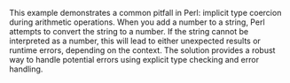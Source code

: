 This example demonstrates a common pitfall in Perl: implicit type coercion during arithmetic operations.  When you add a number to a string, Perl attempts to convert the string to a number.  If the string cannot be interpreted as a number, this will lead to either unexpected results or runtime errors, depending on the context. The solution provides a robust way to handle potential errors using explicit type checking and error handling.